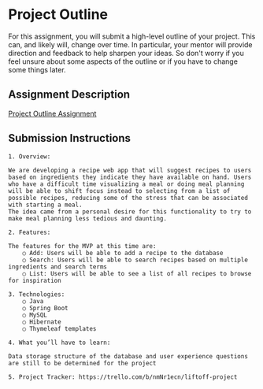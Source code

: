 # Project Outline
For this assignment, you will submit a high-level outline of your project. This can, and likely will, change over time. In particular, your mentor will provide direction and feedback to help sharpen your ideas. So don't worry if you feel unsure about some aspects of the outline or if you have to change some things later.

## Assignment Description
[Project Outline Assignment](https://education.launchcode.org/liftoff/modules/assignments/project-outline)

## Submission Instructions

	1. Overview: 
	
	We are developing a recipe web app that will suggest recipes to users based on ingredients they indicate they have available on hand. Users who have a difficult time visualizing a meal or doing meal planning will be able to shift focus instead to selecting from a list of possible recipes, reducing some of the stress that can be associated with starting a meal. 
	The idea came from a personal desire for this functionality to try to make meal planning less tedious and daunting.
	
	2. Features:
	
	The features for the MVP at this time are:
		○ Add: Users will be able to add a recipe to the database
		○ Search: Users will be able to search recipes based on multiple ingredients and search terms
		○ List: Users will be able to see a list of all recipes to browse for inspiration
		
	3. Technologies: 
		○ Java
		○ Spring Boot
		○ MySQL
		○ Hibernate
		○ Thymeleaf templates
		
	4. What you’ll have to learn: 
 
	Data storage structure of the database and user experience questions are still to be determined for the project
	
	5. Project Tracker: https://trello.com/b/nmNr1ecn/liftoff-project
	
	
